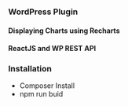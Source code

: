 
### WordPress Plugin 
#### Displaying Charts using Recharts
#### ReactJS and WP REST API

### Installation
- Composer Install
- npm run buid